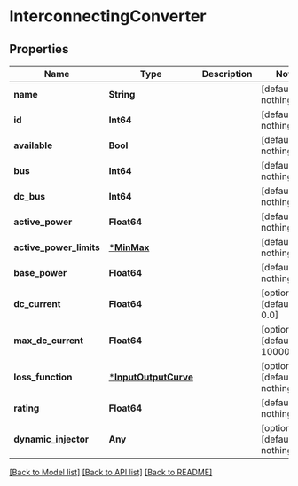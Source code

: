 # InterconnectingConverter

## Properties

Name | Type | Description | Notes
------------ | ------------- | ------------- | -------------
**name** | **String** |  | [default to nothing]
**id** | **Int64** |  | [default to nothing]
**available** | **Bool** |  | [default to nothing]
**bus** | **Int64** |  | [default to nothing]
**dc_bus** | **Int64** |  | [default to nothing]
**active_power** | **Float64** |  | [default to nothing]
**active_power_limits** | [***MinMax**](MinMax.md) |  | [default to nothing]
**base_power** | **Float64** |  | [default to nothing]
**dc_current** | **Float64** |  | [optional] [default to 0.0]
**max_dc_current** | **Float64** |  | [optional] [default to 100000000]
**loss_function** | [***InputOutputCurve**](InputOutputCurve.md) |  | [optional] [default to nothing]
**rating** | **Float64** |  | [default to nothing]
**dynamic_injector** | **Any** |  | [optional] [default to nothing]

[[Back to Model list]](../README.md#models) [[Back to API list]](../README.md#api-endpoints) [[Back to README]](../README.md)
